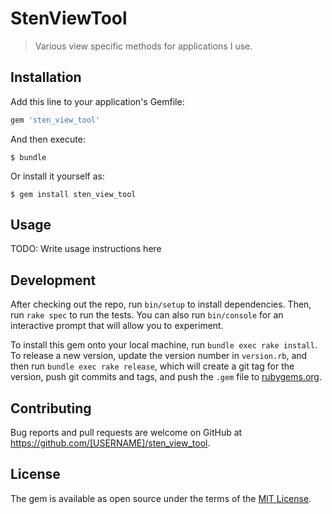 # StenViewTool

> Various view specific methods for applications I use.

## Installation

Add this line to your application's Gemfile:

```ruby
gem 'sten_view_tool'
```

And then execute:

    $ bundle

Or install it yourself as:

    $ gem install sten_view_tool

## Usage

TODO: Write usage instructions here

## Development

After checking out the repo, run `bin/setup` to install dependencies. Then, run `rake spec` to run the tests. You can also run `bin/console` for an interactive prompt that will allow you to experiment.

To install this gem onto your local machine, run `bundle exec rake install`. To release a new version, update the version number in `version.rb`, and then run `bundle exec rake release`, which will create a git tag for the version, push git commits and tags, and push the `.gem` file to [rubygems.org](https://rubygems.org).

## Contributing

Bug reports and pull requests are welcome on GitHub at https://github.com/[USERNAME]/sten_view_tool.

## License

The gem is available as open source under the terms of the [MIT License](http://opensource.org/licenses/MIT).

